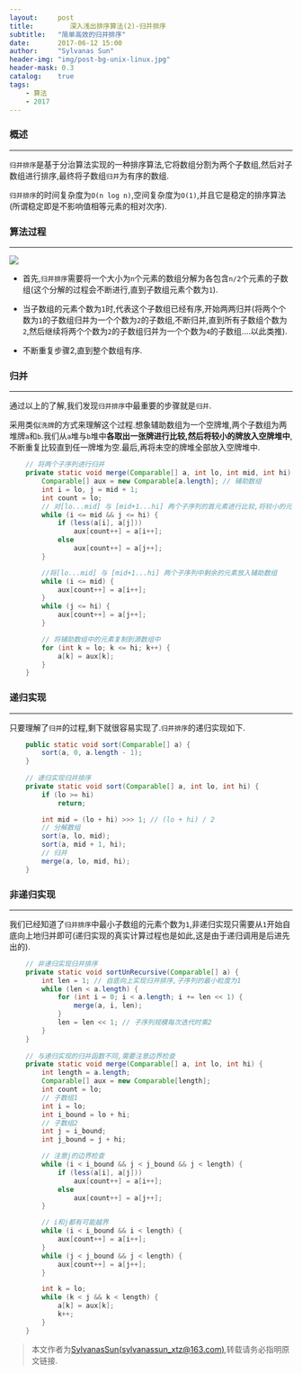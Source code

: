 ```yaml
---
layout:     post
title:         深入浅出排序算法(2)-归并排序
subtitle:   "简单高效的归并排序"
date:       2017-06-12 15:00
author:     "Sylvanas Sun"
header-img: "img/post-bg-unix-linux.jpg"
header-mask: 0.3
catalog:    true
tags:
    - 算法
    - 2017
---
```



### 概述


----------


`归并排序`是基于分治算法实现的一种排序算法,它将数组分割为两个子数组,然后对子数组进行排序,最终将子数组`归并`为有序的数组.

`归并排序`的时间复杂度为`O(n log n)`,空间复杂度为`O(1)`,并且它是稳定的排序算法(所谓稳定即是不影响值相等元素的相对次序).

### 算法过程


----------


![](https://upload.wikimedia.org/wikipedia/commons/c/cc/Merge-sort-example-300px.gif)

 - 首先,`归并排序`需要将一个大小为`n`个元素的数组分解为各包含`n/2`个元素的子数组(这个分解的过程会不断进行,直到子数组元素个数为`1`).


 - 当子数组的元素个数为`1`时,代表这个子数组已经有序,开始两两归并(将两个个数为`1`的子数组归并为一个个数为`2`的子数组,不断归并,直到所有子数组个数为`2`,然后继续将两个个数为`2`的子数组归并为一个个数为`4`的子数组....以此类推).


 - 不断重复步骤2,直到整个数组有序.


### 归并


----------


通过以上的了解,我们发现`归并排序`中最重要的步骤就是`归并`.

采用类似`洗牌`的方式来理解这个过程.想象辅助数组为一个空牌堆,两个子数组为两堆牌`a`和`b`.我们从`a`堆与`b`堆中**各取出一张牌进行比较,然后将较小的牌放入空牌堆中**,不断重复比较直到任一牌堆为空.最后,再将未空的牌堆全部放入空牌堆中.

```java
    // 将两个子序列进行归并
    private static void merge(Comparable[] a, int lo, int mid, int hi) {
        Comparable[] aux = new Comparable[a.length]; // 辅助数组
        int i = lo, j = mid + 1;
        int count = lo;
        // 对[lo...mid] 与 [mid+1...hi] 两个子序列的首元素进行比较,将较小的元素放入辅助数组
        while (i <= mid && j <= hi) {
            if (less(a[i], a[j]))
                aux[count++] = a[i++];
            else
                aux[count++] = a[j++];
        }

        //将[lo...mid] 与 [mid+1...hi] 两个子序列中剩余的元素放入辅助数组
        while (i <= mid) {
            aux[count++] = a[i++];
        }
        while (j <= hi) {
            aux[count++] = a[j++];
        }

        // 将辅助数组中的元素复制到源数组中
        for (int k = lo; k <= hi; k++) {
            a[k] = aux[k];
        }
    }
```


### 递归实现


----------


只要理解了`归并`的过程,剩下就很容易实现了.`归并排序`的递归实现如下.

```java
    public static void sort(Comparable[] a) {
        sort(a, 0, a.length - 1);
    }
	
    // 递归实现归并排序
    private static void sort(Comparable[] a, int lo, int hi) {
        if (lo >= hi)
            return;

        int mid = (lo + hi) >>> 1; // (lo + hi) / 2
		// 分解数组
        sort(a, lo, mid);
        sort(a, mid + 1, hi);
		// 归并
        merge(a, lo, mid, hi);
    }
```


### 非递归实现


----------


我们已经知道了`归并排序`中最小子数组的元素个数为`1`,非递归实现只需要从`1`开始自底向上地归并即可(递归实现的真实计算过程也是如此,这是由于递归调用是后进先出的).

```java
    // 非递归实现归并排序
    private static void sortUnRecursive(Comparable[] a) {
        int len = 1; // 自底向上实现归并排序,子序列的最小粒度为1
        while (len < a.length) {
            for (int i = 0; i < a.length; i += len << 1) {
                merge(a, i, len);
            }
            len = len << 1; // 子序列规模每次迭代时乘2
        }
    }
	
	// 与递归实现的归并函数不同,需要注意边界检查
    private static void merge(Comparable[] a, int lo, int hi) {
        int length = a.length;
        Comparable[] aux = new Comparable[length];
        int count = lo;
        // 子数组1
        int i = lo;
        int i_bound = lo + hi;
        // 子数组2
        int j = i_bound;
        int j_bound = j + hi;

        // 注意j的边界检查
        while (i < i_bound && j < j_bound && j < length) {
            if (less(a[i], a[j]))
                aux[count++] = a[i++];
            else
                aux[count++] = a[j++];
        }

        // i和j都有可能越界
        while (i < i_bound && i < length) {
            aux[count++] = a[i++];
        }
        while (j < j_bound && j < length) {
            aux[count++] = a[j++];
        }

        int k = lo;
        while (k < j && k < length) {
            a[k] = aux[k];
            k++;
        }
    }	
```

> 本文作者为[SylvanasSun(sylvanassun_xtz@163.com)][1],转载请务必指明原文链接.

[1]: https://github.com/SylvanasSun